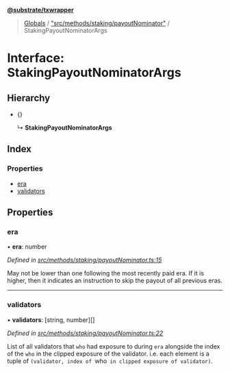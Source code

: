 **[@substrate/txwrapper](../README.md)**

> [Globals](../globals.md) / ["src/methods/staking/payoutNominator"](../modules/_src_methods_staking_payoutnominator_.md) / StakingPayoutNominatorArgs

# Interface: StakingPayoutNominatorArgs

## Hierarchy

* {}

  ↳ **StakingPayoutNominatorArgs**

## Index

### Properties

* [era](_src_methods_staking_payoutnominator_.stakingpayoutnominatorargs.md#era)
* [validators](_src_methods_staking_payoutnominator_.stakingpayoutnominatorargs.md#validators)

## Properties

### era

•  **era**: number

*Defined in [src/methods/staking/payoutNominator.ts:15](https://github.com/paritytech/txwrapper/blob/aa1756f/src/methods/staking/payoutNominator.ts#L15)*

May not be lower than one following the most recently paid era. If it is
higher, then it indicates an instruction to skip the payout of all
previous eras.

___

### validators

•  **validators**: [string, number][]

*Defined in [src/methods/staking/payoutNominator.ts:22](https://github.com/paritytech/txwrapper/blob/aa1756f/src/methods/staking/payoutNominator.ts#L22)*

List of all validators that `who` had exposure to during `era` alongside
the index of the `who` in the clipped exposure of the validator. i.e. each
element is a tuple of `(validator, index of `who` in clipped exposure of
validator)`.
